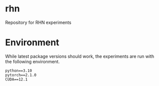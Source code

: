 # rhn
Repository for RHN experiments

# Environment
While latest package versions should work, the experiments are run with the following environment.

```
python==3.10
pytorch==2.1.0
CUDA==12.1
```
